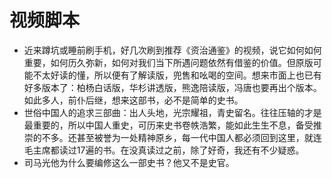 # 视频脚本
- 近来蹲坑或睡前刷手机，好几次刷到推荐《资治通鉴》的视频，说它如何如何重要，如何历久弥新，如何对我们当下所遇问题依然有借鉴的价值。但原版可能不太好读的懂，所以便有了解读版，兜售和吆喝的空间。想来市面上也已有好多版本了：柏杨白话版，华杉讲透版，熊逸陪读版，冯唐也要再出个版本。如此多人，前仆后继，想来这部书，必不是简单的史书。
- 世俗中国人的追求三部曲：出人头地，光宗耀祖，青史留名。往往压轴的才是最重要的，所以中国人重史，可历来史书卷帙浩繁，能如此生生不息，备受推崇的不多。还甚至被誉为一处精神原乡，每一代中国人都必须回到这里，就连毛主席都读过17遍的书。在没真读过之前，除了好奇，我还有不少疑惑。
- 司马光他为什么要编修这么一部史书？他又不是史官。